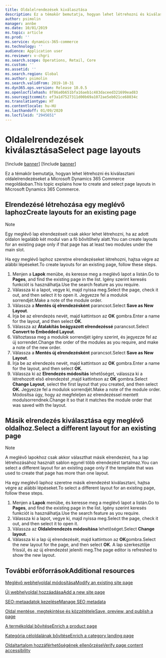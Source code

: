 ```yaml
---
title: Oldalelrendezések kiválasztása
description: Ez a témakör bemutatja, hogyan lehet létrehozni és kiválasztani oldalelrendezéseket a Microsoft Dynamics 365 Commerce megoldásban.
author: psimolin
manager: annbe
ms.date: 10/01/2019
ms.topic: article
ms.prod: ''
ms.service: dynamics-365-commerce
ms.technology: ''
audience: Application user
ms.reviewer: v-chgri
ms.search.scope: Operations, Retail, Core
ms.custom: ''
ms.assetid: ''
ms.search.region: Global
ms.author: psimolin
ms.search.validFrom: 2019-10-31
ms.dyn365.ops.version: Release 10.0.5
ms.openlocfilehash: 8f86a0b651bfa16aeb1c483daceed321699ead83
ms.sourcegitcommit: ef3a1d7527311d00b69a1072ae5eb021ce68034c
ms.translationtype: HT
ms.contentlocale: hu-HU
ms.lasthandoff: 01/09/2020
ms.locfileid: "2945651"
---
```

# <a name="select-page-layouts"></a><span data-ttu-id="f812d-103">Oldalelrendezések kiválasztása</span><span class="sxs-lookup"><span data-stu-id="f812d-103">Select page layouts</span></span>

[!include [banner](includes/preview-banner.md)]
[!include [banner](includes/banner.md)]

<span data-ttu-id="f812d-104">Ez a témakör bemutatja, hogyan lehet létrehozni és kiválasztani oldalelrendezéseket a Microsoft Dynamics 365 Commerce megoldásban.</span><span class="sxs-lookup"><span data-stu-id="f812d-104">This topic explains how to create and select page layouts in Microsoft Dynamics 365 Commerce.</span></span>

## <a name="create-layouts-for-an-existing-page"></a><span data-ttu-id="f812d-105">Elrendezésé létrehozása egy meglévő laphoz</span><span class="sxs-lookup"><span data-stu-id="f812d-105">Create layouts for an existing page</span></span>

> [!NOTE]
> <span data-ttu-id="f812d-106">Egy meglévő lap elrendezéseit csak akkor lehet létrehozni, ha az adott oldalon legalább két modul van a fő bővítőhely alatt.</span><span class="sxs-lookup"><span data-stu-id="f812d-106">You can create layouts for an existing page only if that page has at least two modules under the main slot.</span></span>

<span data-ttu-id="f812d-107">Ha egy meglévő laphoz szeretne elrendezéseket létrehozni, hajtsa végre az alábbi lépéseket.</span><span class="sxs-lookup"><span data-stu-id="f812d-107">To create layouts for an existing page, follow these steps.</span></span>

1. <span data-ttu-id="f812d-108">Menjen a **Lapok** menübe, és keresse meg a meglévő lapot a listán.</span><span class="sxs-lookup"><span data-stu-id="f812d-108">Go to **Pages**, and find the existing page in the list.</span></span> <span data-ttu-id="f812d-109">Igény szerint keresés funkciót is használhatja.</span><span class="sxs-lookup"><span data-stu-id="f812d-109">Use the search feature as you require.</span></span>
1. <span data-ttu-id="f812d-110">Válassza ki a lapot, vegye ki, majd nyissa meg.</span><span class="sxs-lookup"><span data-stu-id="f812d-110">Select the page, check it out, and then select it to open it.</span></span> <span data-ttu-id="f812d-111">Jegyezze fel a modulok sorrendjét.</span><span class="sxs-lookup"><span data-stu-id="f812d-111">Make a note of the module order.</span></span>
1. <span data-ttu-id="f812d-112">Válassza a **Mentés új elrendezésként** parancsot.</span><span class="sxs-lookup"><span data-stu-id="f812d-112">Select **Save as New Layout**.</span></span>
1. <span data-ttu-id="f812d-113">Írja be az elrendezés nevét, majd kattintson az **OK** gombra.</span><span class="sxs-lookup"><span data-stu-id="f812d-113">Enter a name for the layout, and then select **OK**.</span></span>
1. <span data-ttu-id="f812d-114">Válassza az **Átalakítás beágyazott elrendezéssé** parancsot.</span><span class="sxs-lookup"><span data-stu-id="f812d-114">Select **Convert to Embedded Layout**.</span></span>
1. <span data-ttu-id="f812d-115">Változtassa meg a modulok sorrendjét igény szerint, és jegyezze fel az új sorrendet.</span><span class="sxs-lookup"><span data-stu-id="f812d-115">Change the order of the modules as you require, and make a note of the new order.</span></span>
1. <span data-ttu-id="f812d-116">Válassza a **Mentés új elrendezésként** parancsot.</span><span class="sxs-lookup"><span data-stu-id="f812d-116">Select **Save as New Layout**.</span></span>
1. <span data-ttu-id="f812d-117">Írja be az elrendezés nevét, majd kattintson az **OK** gombra.</span><span class="sxs-lookup"><span data-stu-id="f812d-117">Enter a name for the layout, and then select **OK**.</span></span>
1. <span data-ttu-id="f812d-118">Válassza ki az **Elrendezés módosítás** lehetőséget, válassza ki a létrehozott első elrendezést ,majd kattintson az **OK** gombra.</span><span class="sxs-lookup"><span data-stu-id="f812d-118">Select **Change Layout**, select the first layout that you created, and then select **OK**.</span></span> <span data-ttu-id="f812d-119">Jegyezze fel a modulok sorrendjét.</span><span class="sxs-lookup"><span data-stu-id="f812d-119">Make a note of the module order.</span></span> <span data-ttu-id="f812d-120">Módosítsa úgy, hogy az megfeleljen az elrendezéssel mentett modulsorrendnek.</span><span class="sxs-lookup"><span data-stu-id="f812d-120">Change it so that it matches the module order that was saved with the layout.</span></span>

## <a name="select-a-different-layout-for-an-existing-page"></a><span data-ttu-id="f812d-121">Másik elrendezés kiválasztása egy meglévő oldalhoz.</span><span class="sxs-lookup"><span data-stu-id="f812d-121">Select a different layout for an existing page</span></span>

> [!NOTE]
> <span data-ttu-id="f812d-122">A meglévő lapokhoz csak akkor választhat másik elrendezést, ha a lap létrehozásához használt sablon egynél több elrendezést tartalmaz.</span><span class="sxs-lookup"><span data-stu-id="f812d-122">You can select a different layout for an existing page only if the template that was used to create that page has more than one layout.</span></span>

<span data-ttu-id="f812d-123">Ha egy meglévő laphoz szeretne másik elrendezést kiválasztani, hajtsa végre az alábbi lépéseket.</span><span class="sxs-lookup"><span data-stu-id="f812d-123">To select a different layout for an existing page, follow these steps.</span></span>

1. <span data-ttu-id="f812d-124">Menjen a **Lapok** menübe, és keresse meg a meglévő lapot a listán.</span><span class="sxs-lookup"><span data-stu-id="f812d-124">Go to **Pages**, and find the existing page in the list.</span></span> <span data-ttu-id="f812d-125">Igény szerint keresés funkciót is használhatja.</span><span class="sxs-lookup"><span data-stu-id="f812d-125">Use the search feature as you require.</span></span>
1. <span data-ttu-id="f812d-126">Válassza ki a lapot, vegye ki, majd nyissa meg.</span><span class="sxs-lookup"><span data-stu-id="f812d-126">Select the page, check it out, and then select it to open it.</span></span>
1. <span data-ttu-id="f812d-127">Válassza az **Oldalelrendezés módosítása** lehetőséget.</span><span class="sxs-lookup"><span data-stu-id="f812d-127">Select **Change layout**.</span></span>
1. <span data-ttu-id="f812d-128">Válassza ki a lap új elrendezését, majd kattintson az **OK**gombra.</span><span class="sxs-lookup"><span data-stu-id="f812d-128">Select the new layout for the page, and then select **OK**.</span></span> <span data-ttu-id="f812d-129">A lap szerkesztője frissül, és az új elrendezést jeleníti meg.</span><span class="sxs-lookup"><span data-stu-id="f812d-129">The page editor is refreshed to show the new layout.</span></span>

## <a name="additional-resources"></a><span data-ttu-id="f812d-130">További erőforrások</span><span class="sxs-lookup"><span data-stu-id="f812d-130">Additional resources</span></span>

[<span data-ttu-id="f812d-131">Meglévő webhelyoldal módosítása</span><span class="sxs-lookup"><span data-stu-id="f812d-131">Modify an existing site page</span></span>](modify-existing-page.md)

[<span data-ttu-id="f812d-132">Új webhelyoldal hozzáadása</span><span class="sxs-lookup"><span data-stu-id="f812d-132">Add a new site page</span></span>](add-new-page.md)

[<span data-ttu-id="f812d-133">SEO-metaadatok kezelése</span><span class="sxs-lookup"><span data-stu-id="f812d-133">Manage SEO metadata</span></span>](manage-seo-metadata.md)

[<span data-ttu-id="f812d-134">Oldal mentése, megtekintése és közzététele</span><span class="sxs-lookup"><span data-stu-id="f812d-134">Save, preview, and publish a page</span></span>](save-preview-publish-page.md)

[<span data-ttu-id="f812d-135">A termékoldal bővítése</span><span class="sxs-lookup"><span data-stu-id="f812d-135">Enrich a product page</span></span>](enrich-product-page.md)

[<span data-ttu-id="f812d-136">Kategória céloldalának bővítése</span><span class="sxs-lookup"><span data-stu-id="f812d-136">Enrich a category landing page</span></span>](enrich-category-page.md)

[<span data-ttu-id="f812d-137">Oldaltartalom hozzáférhetőségének ellenőrzése</span><span class="sxs-lookup"><span data-stu-id="f812d-137">Verify page content accessibility</span></span>](verify-accessibility.md)

